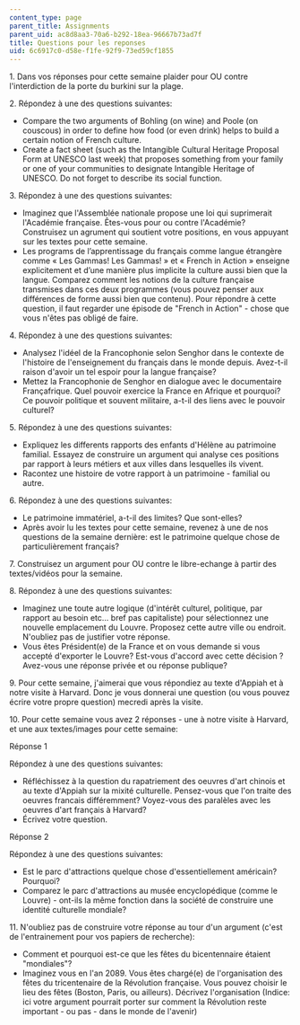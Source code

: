 ```yaml
---
content_type: page
parent_title: Assignments
parent_uid: ac8d8aa3-70a6-b292-18ea-96667b73ad7f
title: Questions pour les reponses
uid: 6c6917c0-d58e-f1fe-92f9-73ed59cf1855
---
```


1\. Dans vos réponses pour cette semaine plaider pour OU contre l'interdiction de la porte du burkini sur la plage.

2\. Répondez à une des questions suivantes:

*   Compare the two arguments of Bohling (on wine) and Poole (on couscous) in order to define how food (or even drink) helps to build a certain notion of French culture.
*   Create a fact sheet (such as the Intangible Cultural Heritage Proposal Form at UNESCO last week) that proposes something from your family or one of your communities to designate Intangible Heritage of UNESCO. Do not forget to describe its social function.

3\. Répondez à une des questions suivantes:

*   Imaginez que l'Assemblée nationale propose une loi qui suprimerait l'Académie française. Êtes-vous pour ou contre l'Académie? Construisez un agrument qui soutient votre positions, en vous appuyant sur les textes pour cette semaine.
*   Les programs de l’apprentissage du français comme langue étrangère comme « Les Gammas! Les Gammas! » et « French in Action » enseigne explicitement et d’une manière plus implicite la culture aussi bien que la langue. Comparez comment les notions de la culture française transmises dans ces deux programmes (vous pouvez penser aux différences de forme aussi bien que contenu). Pour répondre à cette question, il faut regarder une épisode de "French in Action" - chose que vous n'êtes pas obligé de faire.

4\. Répondez à une des questions suivantes:

*   Analysez l'idéel de la Francophonie selon Senghor dans le contexte de l'histoire de l'enseignement du français dans le monde depuis. Avez-t-il raison d'avoir un tel espoir pour la langue française?
*   Mettez la Francophonie de Senghor en dialogue avec le documentaire Françafrique. Quel pouvoir exercice la France en Afrique et pourquoi? Ce pouvoir politique et souvent militaire, a-t-il des liens avec le pouvoir culturel?

5\. Répondez à une des questions suivantes:

*   Expliquez les differents rapports des enfants d'Hélène au patrimoine familial. Essayez de construire un argument qui analyse ces positions par rapport à leurs métiers et aux villes dans lesquelles ils vivent.
*   Racontez une histoire de votre rapport à un patrimoine - familial ou autre.

6\. Répondez à une des questions suivantes:

*   Le patrimoine immatériel, a-t-il des limites? Que sont-elles?
*   Après avoir lu les textes pour cette semaine, revenez à une de nos questions de la semaine dernière: est le patrimoine quelque chose de particulièrement français?

7. Construisez un argument pour OU contre le libre-echange à partir des textes/vidéos pour la semaine.

8\. Répondez à une des questions suivantes:

*   Imaginez une toute autre logique (d'intérêt culturel, politique, par rapport au besoin etc... bref pas capitaliste) pour sélectionnez une nouvelle emplacement du Louvre. Proposez cette autre ville ou endroit. N'oubliez pas de justifier votre réponse.
*   Vous êtes Président(e) de la France et on vous demande si vous accepté d'exporter le Louvre? Est-vous d'accord avec cette décision ? Avez-vous une réponse privée et ou réponse publique?

9. Pour cette semaine, j'aimerai que vous répondiez au texte d'Appiah et à notre visite à Harvard. Donc je vous donnerai une question (ou vous pouvez écrire votre propre question) mecredi après la visite.

10. Pour cette semaine vous avez 2 réponses - une à notre visite à Harvard, et une aux textes/images pour cette semaine:

Réponse 1

Répondez à une des questions suivantes:

*   Réfléchissez à la question du rapatriement des oeuvres d'art chinois et au texte d'Appiah sur la mixité culturelle. Pensez-vous que l'on traite des oeuvres francais différemment? Voyez-vous des paralèles avec les oeuvres d'art français à Harvard?
*   Écrivez votre question.

Réponse 2

Répondez à une des questions suivantes:

*   Est le parc d'attractions quelque chose d'essentiellement américain? Pourquoi?
*   Comparez le parc d'attractions au musée encyclopédique (comme le Louvre) - ont-ils la même fonction dans la société de construire une identité culturelle mondiale?

11. N'oubliez pas de construire votre réponse au tour d'un argument (c'est de l'entrainement pour vos papiers de recherche):

*   Comment et pourquoi est-ce que les fêtes du bicentennaire étaient "mondiales"?
*   Imaginez vous en l'an 2089. Vous êtes chargé(e) de l'organisation des fêtes du tricentenaire de la Révolution française. Vous pouvez choisir le lieu des fêtes (Boston, Paris, ou ailleurs). Décrivez l'organisation (Indice: ici votre argument pourrait porter sur comment la Révolution reste important - ou pas - dans le monde de l'avenir)